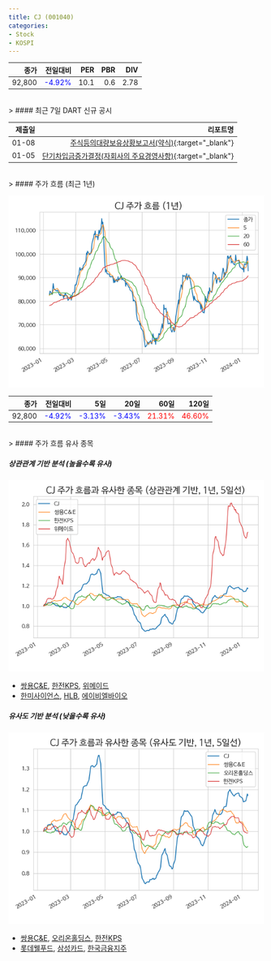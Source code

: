 ```yaml
---
title: CJ (001040)
categories:
- Stock
- KOSPI
---
```


|종가|전일대비|PER|PBR|DIV|
|---:|-------:|--:|--:|--:|
|92,800|<span style="color: blue">-4.92%</span>|10.1|0.6|2.78|

<!-- more -->

<br>
> #### 최근 7일 DART 신규 공시

<br>

|제출일|리포트명|
|-----:|-------:|
|01-08|[주식등의대량보유상황보고서(약식)](https://dart.fss.or.kr/dsaf001/main.do?rcpNo=20240108000309){:target="_blank"}|
|01-05|[단기차입금증가결정(자회사의 주요경영사항)](https://dart.fss.or.kr/dsaf001/main.do?rcpNo=20240105800398){:target="_blank"}|

<br>
> #### 주가 흐름 (최근 1년)

![001040](/assets/images/stock/001040.png)

|종가|전일대비|5일|20일|60일|120일|
|---:|-------:|--:|---:|---:|----:|
|92,800|<span style="color: blue">-4.92%</span>|<span style="color: blue">-3.13%</span>|<span style="color: blue">-3.43%</span>|<span style="color: red">21.31%</span>|<span style="color: red">46.60%</span>|

<br>
> #### 주가 흐름 유사 종목

##### 상관관계 기반 분석 (높을수록 유사)
![001040](/assets/images/stock/001040_corr.png)
- [쌍용C&E](/003410/), [한전KPS](/051600/), [위메이드](/112040/)
- [한미사이언스](/008930/), [HLB](/028300/), [에이비엘바이오](/298380/)

##### 유사도 기반 분석 (낮을수록 유사)
![001040](/assets/images/stock/001040_sim.png)
- [쌍용C&E](/003410/), [오리온홀딩스](/001800/), [한전KPS](/051600/)
- [롯데웰푸드](/280360/), [삼성카드](/029780/), [한국금융지주](/071050/)